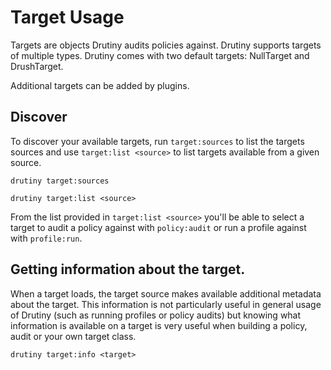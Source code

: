 # Target Usage

Targets are objects Drutiny audits policies against. Drutiny supports targets
of multiple types. Drutiny comes with two default targets: NullTarget and
DrushTarget.

Additional targets can be added by plugins.

## Discover

To discover your available targets, run `target:sources` to list the targets
sources and use `target:list <source>` to list targets available from a given
source.

```
drutiny target:sources
```

```
drutiny target:list <source>
```

From the list provided in `target:list <source>` you'll be able to select a
target to audit a policy against with `policy:audit` or run a profile against
with `profile:run`.

## Getting information about the target.

When a target loads, the target source makes available additional metadata
about the target. This information is not particularly useful in general usage
of Drutiny (such as running profiles or policy audits) but knowing what
information is available on a target is very useful when building a policy,
audit or your own target class.

```
drutiny target:info <target>
```
